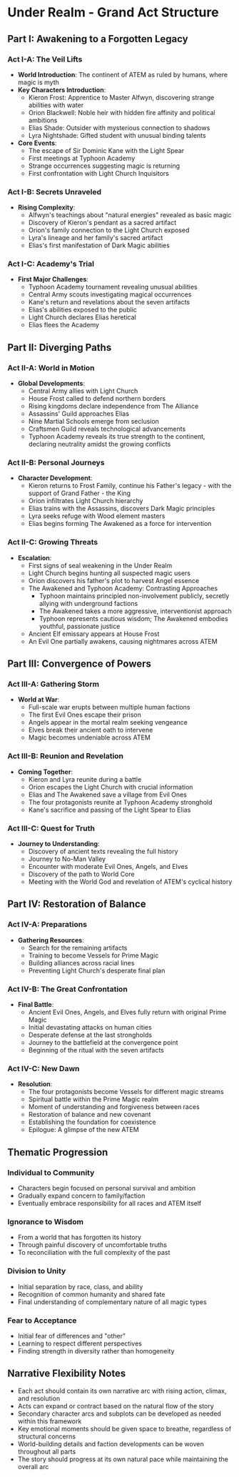 # Under Realm - Grand Act Structure

## Part I: Awakening to a Forgotten Legacy

### Act I-A: The Veil Lifts
- **World Introduction**: The continent of ATEM as ruled by humans, where magic is myth
- **Key Characters Introduction**:
  - Kieron Frost: Apprentice to Master Alfwyn, discovering strange abilities with water
  - Orion Blackwell: Noble heir with hidden fire affinity and political ambitions
  - Elias Shade: Outsider with mysterious connection to shadows
  - Lyra Nightshade: Gifted student with unusual binding talents
- **Core Events**:
  - The escape of Sir Dominic Kane with the Light Spear
  - First meetings at Typhoon Academy
  - Strange occurrences suggesting magic is returning
  - First confrontation with Light Church Inquisitors

### Act I-B: Secrets Unraveled
- **Rising Complexity**:
  - Alfwyn's teachings about "natural energies" revealed as basic magic
  - Discovery of Kieron's pendant as a sacred artifact
  - Orion's family connection to the Light Church exposed
  - Lyra's lineage and her family's sacred artifact
  - Elias's first manifestation of Dark Magic abilities

### Act I-C: Academy's Trial
- **First Major Challenges**:
  - Typhoon Academy tournament revealing unusual abilities
  - Central Army scouts investigating magical occurrences
  - Kane's return and revelations about the seven artifacts
  - Elias's abilities exposed to the public
  - Light Church declares Elias heretical
  - Elias flees the Academy

## Part II: Diverging Paths

### Act II-A: World in Motion
- **Global Developments**:
  - Central Army allies with Light Church
  - House Frost called to defend northern borders
  - Rising kingdoms declare independence from The Alliance
  - Assassins' Guild approaches Elias
  - Nine Martial Schools emerge from seclusion
  - Craftsmen Guild reveals technological advancements
  - Typhoon Academy reveals its true strength to the continent, declaring neutrality amidst the growing conflicts

### Act II-B: Personal Journeys
- **Character Development**:
  - Kieron returns to Frost Family, continue his Father's legacy - with the support of Grand Father - the King
  - Orion infiltrates Light Church hierarchy
  - Elias trains with the Assassins, discovers Dark Magic principles
  - Lyra seeks refuge with Wood element masters
  - Elias begins forming The Awakened as a force for intervention

### Act II-C: Growing Threats
- **Escalation**:
  - First signs of seal weakening in the Under Realm
  - Light Church begins hunting all suspected magic users
  - Orion discovers his father's plot to harvest Angel essence
  - The Awakened and Typhoon Academy: Contrasting Approaches
    - Typhoon maintains principled non-involvement publicly, secretly allying with underground factions
    - The Awakened takes a more aggressive, interventionist approach
    - Typhoon represents cautious wisdom; The Awakened embodies youthful, passionate justice
  - Ancient Elf emissary appears at House Frost
  - An Evil One partially awakens, causing nightmares across ATEM

## Part III: Convergence of Powers

### Act III-A: Gathering Storm
- **World at War**:
  - Full-scale war erupts between multiple human factions
  - The first Evil Ones escape their prison
  - Angels appear in the mortal realm seeking vengeance
  - Elves break their ancient oath to intervene
  - Magic becomes undeniable across ATEM

### Act III-B: Reunion and Revelation
- **Coming Together**:
  - Kieron and Lyra reunite during a battle
  - Orion escapes the Light Church with crucial information
  - Elias and The Awakened save a village from Evil Ones
  - The four protagonists reunite at Typhoon Academy stronghold
  - Kane's sacrifice and passing of the Light Spear to Elias

### Act III-C: Quest for Truth
- **Journey to Understanding**:
  - Discovery of ancient texts revealing the full history
  - Journey to No-Man Valley
  - Encounter with moderate Evil Ones, Angels, and Elves
  - Discovery of the path to World Core
  - Meeting with the World God and revelation of ATEM's cyclical history

## Part IV: Restoration of Balance

### Act IV-A: Preparations
- **Gathering Resources**:
  - Search for the remaining artifacts
  - Training to become Vessels for Prime Magic
  - Building alliances across racial lines
  - Preventing Light Church's desperate final plan

### Act IV-B: The Great Confrontation
- **Final Battle**:
  - Ancient Evil Ones, Angels, and Elves fully return with original Prime Magic
  - Initial devastating attacks on human cities
  - Desperate defense at the last strongholds
  - Journey to the battlefield at the convergence point
  - Beginning of the ritual with the seven artifacts

### Act IV-C: New Dawn
- **Resolution**:
  - The four protagonists become Vessels for different magic streams
  - Spiritual battle within the Prime Magic realm
  - Moment of understanding and forgiveness between races
  - Restoration of balance and new covenant
  - Establishing the foundation for coexistence
  - Epilogue: A glimpse of the new ATEM

## Thematic Progression

### Individual to Community
- Characters begin focused on personal survival and ambition
- Gradually expand concern to family/faction
- Eventually embrace responsibility for all races and ATEM itself

### Ignorance to Wisdom
- From a world that has forgotten its history
- Through painful discovery of uncomfortable truths
- To reconciliation with the full complexity of the past

### Division to Unity
- Initial separation by race, class, and ability
- Recognition of common humanity and shared fate
- Final understanding of complementary nature of all magic types

### Fear to Acceptance
- Initial fear of differences and "other"
- Learning to respect different perspectives
- Finding strength in diversity rather than homogeneity

## Narrative Flexibility Notes

- Each act should contain its own narrative arc with rising action, climax, and resolution
- Acts can expand or contract based on the natural flow of the story
- Secondary character arcs and subplots can be developed as needed within this framework
- Key emotional moments should be given space to breathe, regardless of structural concerns
- World-building details and faction developments can be woven throughout all parts
- The story should progress at its own natural pace while maintaining the overall arc
